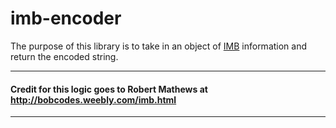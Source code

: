 # imb-encoder

The purpose of this library is to take in an object of [IMB](https://ribbs.usps.gov/index.cfm?page=intellmailmailpieces) information and return the encoded string.

---
#### Credit for this logic goes to Robert Mathews at http://bobcodes.weebly.com/imb.html
---
